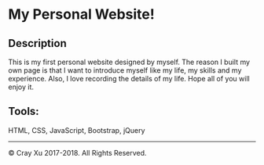 # My Personal Website!
## Description
This is my first personal website designed by myself. The reason I built my own page is that I want to introduce myself like my life, my skills and my experience. Also, I love recording the details of my life. Hope all of you will enjoy it. 

## Tools: 
HTML, CSS, JavaScript, Bootstrap, jQuery

---
© Cray Xu 2017-2018. All Rights Reserved.
